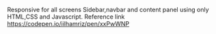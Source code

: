 Responsive for all screens Sidebar,navbar and content panel using only HTML,CSS and Javascript.
Reference link https://codepen.io/iilhamriz/pen/xxPwWNP
